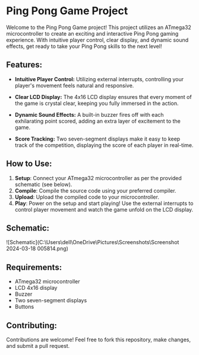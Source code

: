 # Ping Pong Game Project

Welcome to the Ping Pong Game project! This project utilizes an ATmega32 microcontroller to create an exciting 
and interactive Ping Pong gaming experience. With intuitive player control, clear display, and dynamic sound 
effects, get ready to take your Ping Pong skills to the next level!

## Features:

- **Intuitive Player Control:** Utilizing external interrupts, controlling your player's movement feels natural
and responsive.
  
- **Clear LCD Display:** The 4x16 LCD display ensures that every moment of the game is crystal clear, keeping 
you fully immersed in the action.

- **Dynamic Sound Effects:** A built-in buzzer fires off with each exhilarating point scored, adding an extra 
layer of excitement to the game.

- **Score Tracking:** Two seven-segment displays make it easy to keep track of the competition, displaying the
score of each player in real-time.

## How to Use:

1. **Setup**: Connect your ATmega32 microcontroller as per the provided schematic (see below).
2. **Compile**: Compile the source code using your preferred compiler.
3. **Upload**: Upload the compiled code to your microcontroller.
4. **Play**: Power on the setup and start playing! Use the external interrupts to control player movement and watch the game unfold on the LCD display.

## Schematic:

![Schematic](C:\Users\dell\OneDrive\Pictures\Screenshots\Screenshot 2024-03-18 005814.png)


## Requirements:

- ATmega32 microcontroller
- LCD 4x16 display
- Buzzer
- Two seven-segment displays
- Buttons

## Contributing:

Contributions are welcome! Feel free to fork this repository, make changes, and submit a pull request.




